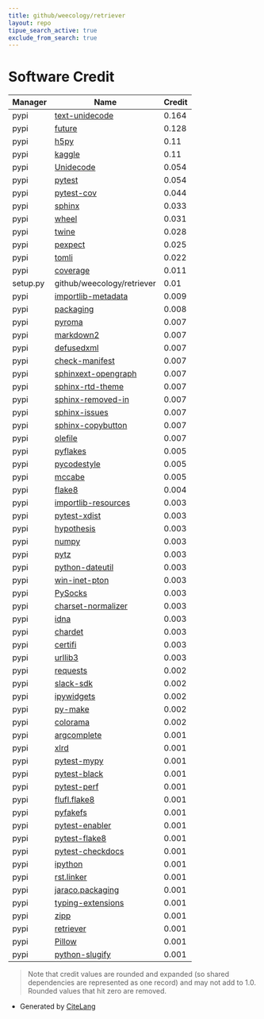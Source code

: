 ```yaml
---
title: github/weecology/retriever
layout: repo
tipue_search_active: true
exclude_from_search: true
---
```

# Software Credit

|Manager|Name|Credit|
|-------|----|------|
|pypi|[text-unidecode](https://github.com/kmike/text-unidecode/)|0.164|
|pypi|[future](https://python-future.org)|0.128|
|pypi|[h5py](http://www.h5py.org)|0.11|
|pypi|[kaggle](https://github.com/Kaggle/kaggle-api)|0.11|
|pypi|[Unidecode](https://pypi.org/project/Unidecode)|0.054|
|pypi|[pytest](https://pypi.org/project/pytest)|0.054|
|pypi|[pytest-cov](https://github.com/pytest-dev/pytest-cov)|0.044|
|pypi|[sphinx](https://pypi.org/project/sphinx)|0.033|
|pypi|[wheel](https://github.com/pypa/wheel)|0.031|
|pypi|[twine](https://pypi.org/project/twine)|0.028|
|pypi|[pexpect](https://pexpect.readthedocs.io/)|0.025|
|pypi|[tomli](https://pypi.org/project/tomli)|0.022|
|pypi|[coverage](https://github.com/nedbat/coveragepy)|0.011|
|setup.py|github/weecology/retriever|0.01|
|pypi|[importlib-metadata](https://github.com/python/importlib_metadata)|0.009|
|pypi|[packaging](https://pypi.org/project/packaging)|0.008|
|pypi|[pyroma](https://pypi.org/project/pyroma)|0.007|
|pypi|[markdown2](https://pypi.org/project/markdown2)|0.007|
|pypi|[defusedxml](https://pypi.org/project/defusedxml)|0.007|
|pypi|[check-manifest](https://pypi.org/project/check-manifest)|0.007|
|pypi|[sphinxext-opengraph](https://pypi.org/project/sphinxext-opengraph)|0.007|
|pypi|[sphinx-rtd-theme](https://pypi.org/project/sphinx-rtd-theme)|0.007|
|pypi|[sphinx-removed-in](https://pypi.org/project/sphinx-removed-in)|0.007|
|pypi|[sphinx-issues](https://pypi.org/project/sphinx-issues)|0.007|
|pypi|[sphinx-copybutton](https://pypi.org/project/sphinx-copybutton)|0.007|
|pypi|[olefile](https://pypi.org/project/olefile)|0.007|
|pypi|[pyflakes](https://pypi.org/project/pyflakes)|0.005|
|pypi|[pycodestyle](https://pypi.org/project/pycodestyle)|0.005|
|pypi|[mccabe](https://pypi.org/project/mccabe)|0.005|
|pypi|[flake8](https://github.com/pycqa/flake8)|0.004|
|pypi|[importlib-resources](https://pypi.org/project/importlib-resources)|0.003|
|pypi|[pytest-xdist](https://pypi.org/project/pytest-xdist)|0.003|
|pypi|[hypothesis](https://pypi.org/project/hypothesis)|0.003|
|pypi|[numpy](https://pypi.org/project/numpy)|0.003|
|pypi|[pytz](https://pypi.org/project/pytz)|0.003|
|pypi|[python-dateutil](https://pypi.org/project/python-dateutil)|0.003|
|pypi|[win-inet-pton](https://pypi.org/project/win-inet-pton)|0.003|
|pypi|[PySocks](https://pypi.org/project/PySocks)|0.003|
|pypi|[charset-normalizer](https://pypi.org/project/charset-normalizer)|0.003|
|pypi|[idna](https://pypi.org/project/idna)|0.003|
|pypi|[chardet](https://pypi.org/project/chardet)|0.003|
|pypi|[certifi](https://pypi.org/project/certifi)|0.003|
|pypi|[urllib3](https://pypi.org/project/urllib3)|0.003|
|pypi|[requests](https://requests.readthedocs.io)|0.002|
|pypi|[slack-sdk](https://pypi.org/project/slack-sdk)|0.002|
|pypi|[ipywidgets](https://pypi.org/project/ipywidgets)|0.002|
|pypi|[py-make](https://pypi.org/project/py-make)|0.002|
|pypi|[colorama](https://pypi.org/project/colorama)|0.002|
|pypi|[argcomplete](https://github.com/kislyuk/argcomplete)|0.001|
|pypi|[xlrd](http://www.python-excel.org/)|0.001|
|pypi|[pytest-mypy](https://pypi.org/project/pytest-mypy)|0.001|
|pypi|[pytest-black](https://pypi.org/project/pytest-black)|0.001|
|pypi|[pytest-perf](https://pypi.org/project/pytest-perf)|0.001|
|pypi|[flufl.flake8](https://pypi.org/project/flufl.flake8)|0.001|
|pypi|[pyfakefs](https://pypi.org/project/pyfakefs)|0.001|
|pypi|[pytest-enabler](https://pypi.org/project/pytest-enabler)|0.001|
|pypi|[pytest-flake8](https://pypi.org/project/pytest-flake8)|0.001|
|pypi|[pytest-checkdocs](https://pypi.org/project/pytest-checkdocs)|0.001|
|pypi|[ipython](https://pypi.org/project/ipython)|0.001|
|pypi|[rst.linker](https://pypi.org/project/rst.linker)|0.001|
|pypi|[jaraco.packaging](https://pypi.org/project/jaraco.packaging)|0.001|
|pypi|[typing-extensions](https://pypi.org/project/typing-extensions)|0.001|
|pypi|[zipp](https://pypi.org/project/zipp)|0.001|
|pypi|[retriever](https://github.com/weecology/retriever)|0.001|
|pypi|[Pillow](https://python-pillow.org)|0.001|
|pypi|[python-slugify](https://github.com/un33k/python-slugify)|0.001|


> Note that credit values are rounded and expanded (so shared dependencies are represented as one record) and may not add to 1.0. Rounded values that hit zero are removed.


- Generated by [CiteLang](https://github.com/vsoch/citelang)
